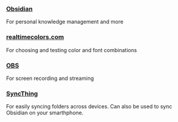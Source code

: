### [Obsidian](https://obsidian.md/) 
For personal knowledge management and more

### [realtimecolors.com](https://www.realtimecolors.com) 
For choosing and testing color and font combinations

### [OBS](https://obsproject.com/) 
For screen recording and streaming

### [SyncThing](https://syncthing.net/)
For easily syncing folders across devices. Can also be used to sync Obsidian on your smarthphone.


